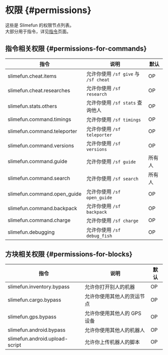 # 权限 {#permissions}

这些是 Slimefun 的权限节点列表。  
大部分用于指令，详见[指令](/Commands)页面。

## 指令相关权限 {#permissions-for-commands}

| 指令 | 说明 | 默认 |
| -------- | -------------------------| --------- |
| slimefun.cheat.items | 允许你使用 `/sf give` 与 `/sf cheat` | OP |
| slimefun.cheat.researches | 允许你使用 `/sf research` | OP |
| slimefun.stats.others | 允许你使用 `/sf stats` 查询他人 | OP |
| slimefun.command.timings | 允许你使用 `/sf timings` | OP |
| slimefun.command.teleporter | 允许你使用 `/sf teleporter` | OP |
| slimefun.command.versions | 允许你使用 `/sf versions` | OP |
| slimefun.command.guide | 允许你使用 `/sf guide` | 所有人 |
| slimefun.command.search | 允许你使用 `/sf search` | 所有人 |
| slimefun.command.open_guide | 允许你使用 `/sf open_guide` | OP |
| slimefun.command.backpack | 允许你使用 `/sf backpack` | OP |
| slimefun.command.charge | 允许你使用 `/sf charge` | OP |
| slimefun.debugging | 允许你使用 `/sf debug_fish` | OP |

## 方块相关权限 {#permissions-for-blocks}

| 指令 | 说明 | 默认 |
| -------- | -------------------------| --------- |
| slimefun.inventory.bypass | 允许你打开别人的机器 | OP |
| slimefun.cargo.bypass | 允许你使用其他人的货运节点 | OP |
| slimefun.gps.bypass | 允许你使用其他人的 GPS 设备 | OP |
| slimefun.android.bypass | 允许你使用其他人的机器人 | OP |
| slimefun.android.upload-script | 允许你上传机器人的脚本 | OP |
